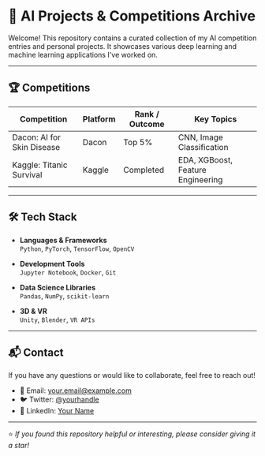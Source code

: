# 🧠 AI Projects & Competitions Archive

Welcome! This repository contains a curated collection of my AI competition entries and personal projects. It showcases various deep learning and machine learning applications I've worked on.

---

## 🏆 Competitions

| Competition                         | Platform | Rank / Outcome | Key Topics                      |
|-------------------------------------|----------|----------------|---------------------------------|
| Dacon: AI for Skin Disease          | Dacon    | Top 5%         | CNN, Image Classification       |
| Kaggle: Titanic Survival            | Kaggle   | Completed      | EDA, XGBoost, Feature Engineering |

---

## 🛠 Tech Stack

- **Languages & Frameworks**  
  `Python`, `PyTorch`, `TensorFlow`, `OpenCV`

- **Development Tools**  
  `Jupyter Notebook`, `Docker`, `Git`

- **Data Science Libraries**  
  `Pandas`, `NumPy`, `scikit-learn`

- **3D & VR**  
  `Unity`, `Blender`, `VR APIs`

---

## 📬 Contact

If you have any questions or would like to collaborate, feel free to reach out!

- 📧 Email: your.email@example.com  
- 🐦 Twitter: [@yourhandle](https://twitter.com/yourhandle)  
- 💼 LinkedIn: [Your Name](https://linkedin.com/in/yourname)

---

⭐️ *If you found this repository helpful or interesting, please consider giving it a star!*
